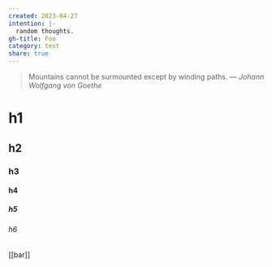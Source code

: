 ```yaml
---
created: 2023-04-27
intention: |-
  random thoughts.
gh-title: Foo
category: test
share: true
---
```


> Mountains cannot be surmounted except by winding paths.
> — <cite>Johann Wolfgang von Goethe</cite>

# h1
## h2
### h3
#### h4
##### h5
###### h6

[[bar]]
